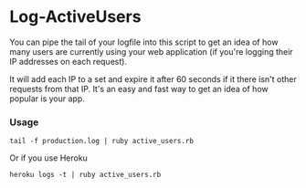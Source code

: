 # Log-ActiveUsers

You can pipe the tail of your logfile into this script to get an idea of how many users are currently using your web application (if you're logging their IP addresses on each request).

It will add each IP to a set and expire it after 60 seconds if it there isn't other requests from that IP. It's an easy and fast way to get an idea of how popular is your app.

### Usage

```
tail -f production.log | ruby active_users.rb
```

Or if you use Heroku

```
heroku logs -t | ruby active_users.rb
```
